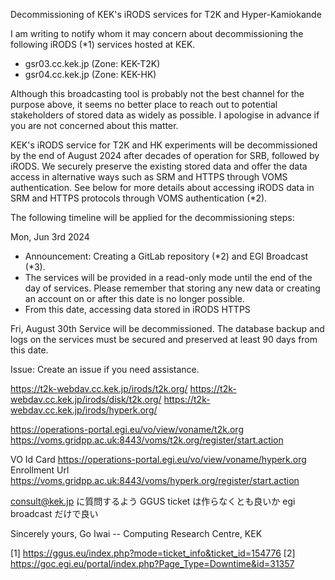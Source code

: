Decommissioning of KEK's iRODS services for T2K and Hyper-Kamiokande

I am writing to notify whom it may concern about decommissioning the following iRODS (*1) services hosted at KEK.

- gsr03.cc.kek.jp (Zone: KEK-T2K)
- gsr04.cc.kek.jp (Zone: KEK-HK)

Although this broadcasting tool is probably not the best channel for the purpose above, it seems no better place to reach out to potential stakeholders of stored data as widely as possible. I apologise in advance if you are not concerned about this matter.

KEK's iRODS service for T2K and HK experiments will be decommissioned by the end of August 2024 after decades of operation for SRB, followed by iRODS. We securely preserve the existing stored data and offer the data access in alternative ways such as SRM and HTTPS through VOMS authentication. See below for more details about accessing iRODS data in SRM and HTTPS protocols through VOMS authentication (*2).

The following timeline will be applied for the decommissioning steps:

Mon, Jun 3rd 2024
- Announcement: Creating a GitLab repository (*2) and EGI Broadcast (*3).
- The services will be provided in a read-only mode until the end of the day of services. Please remember that storing any new data or creating an account on or after this date is no longer possible.
- From this date, accessing data stored in iRODS HTTPS

Fri, August 30th
Service will be decommissioned. The database backup and logs on the services must be secured and preserved at least 90 days from this date.

Issue:
Create an issue if you need assistance.



https://t2k-webdav.cc.kek.jp/irods/t2k.org/
https://t2k-webdav.cc.kek.jp/irods/disk/t2k.org/
https://t2k-webdav.cc.kek.jp/irods/hyperk.org/

https://operations-portal.egi.eu/vo/view/voname/t2k.org
https://voms.gridpp.ac.uk:8443/voms/t2k.org/register/start.action

VO Id Card
https://operations-portal.egi.eu/vo/view/voname/hyperk.org
Enrollment Url
https://voms.gridpp.ac.uk:8443/voms/hyperk.org/register/start.action


consult@kek.jp に質問するよう
GGUS ticket は作らなくとも良いか egi broadcast だけで良い

Sincerely yours,
Go Iwai -- Computing Research Centre, KEK

[1] https://ggus.eu/index.php?mode=ticket_info&ticket_id=154776
[2] https://goc.egi.eu/portal/index.php?Page_Type=Downtime&id=31357

